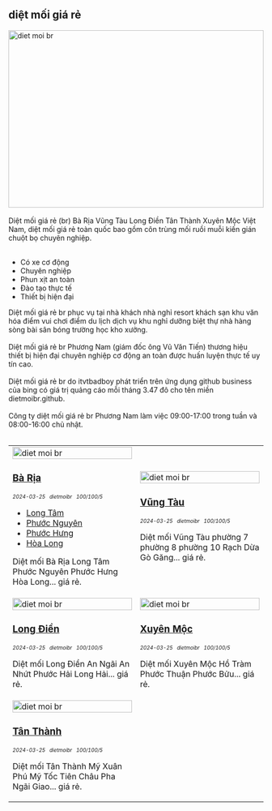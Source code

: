 <div class="FAQPage Table">
	<div class="Question cssSelector" id="#diệt-mối-giá-rẻ-br">
		<h2 class="name">diệt mối giá rẻ</h2>
		<div class="Answer">
			<div class="text">
				<img src="https://wiki.thuongmai.blog/images/dietmoi/dietmoire.jpg" width="100%" height="350px" alt="diet moi br"/><br><br>
				Diệt mối giá rẻ (br) Bà Rịa Vũng Tàu Long Điền Tân Thành Xuyên Mộc Việt Nam, diệt mối giá rẻ toàn quốc bao gồm côn trùng mối ruồi muỗi kiến gián chuột bọ chuyên nghiệp.<br><br>
				<ul>
					<li>Có xe cơ động</li>
					<li>Chuyên nghiệp</li>
					<li>Phun xịt an toàn</li>
					<li>Đào tạo thực tế</li>
					<li>Thiết bị hiện đại</li>
				</ul>
				Diệt mối giá rẻ br phục vụ tại nhà khách nhà nghỉ resort khách sạn khu văn hóa điểm vui chơi điểm du lịch dịch vụ khu nghỉ dưỡng biệt thự nhà hàng sòng bài sân bóng trường học kho xưởng.<br><br>
				Diệt mối giá rẻ br Phương Nam (giám đốc ông Vũ Văn Tiến) thương hiệu thiết bị hiện đại chuyên nghiệp cơ động an toàn được huấn luyện thực tế uy tín cao.<br><br>
				Diệt mối giá rẻ br do itvtbadboy phát triển trên ứng dụng github business của bing có giá trị quảng cáo mỗi tháng 3.47 đô cho tên miền dietmoibr.github.<br><br>
				Công ty diệt mối giá rẻ br Phương Nam làm việc 09:00-17:00 trong tuần và 08:00-16:00 chủ nhật.<br><br>
				<table style="width: 100%;">
					<tr>
						<td style="width: 50%;">
							<img class="image" src="https://wiki.thuongmai.blog/images/news/ba-ria.jpg" width="100%;" alt="diet moi br"/>
							<h3><a href="dietmoi/baria/diet-moi-ba-ria.md" title="diệt mối br" target="_blank">Bà Rịa</a></h3>
							<div style="font-size: 10px;"><i>2024-03-25</i> &nbsp; <i>dietmoibr</i> &nbsp; <i>100/100/5</i></div>
							<p>
								<ul>
									<li><a href="dietmoi/baria/diet-moi-long-tam.md" title="diệt mối br" target="_blank">Long Tâm</a></li>
									<li><a href="dietmoi/baria/diet-moi-phuoc-nguyen.md" title="diệt mối br" target="_blank">Phước Nguyên</a></li>
									<li><a href="dietmoi/baria/diet-moi-phuoc-hung.md" title="diệt mối br" target="_blank">Phước Hưng</a></li>
									<li><a href="dietmoi/baria/diet-moi-hoa-long.md" title="diệt mối br" target="_blank">Hòa Long</a></li>
								</ul>
								Diệt mối Bà Rịa Long Tâm Phước Nguyên Phước Hưng Hòa Long... giá rẻ.
							</p>
						</td>
						<td style="width: 50%;">
							<img class="image" src="https://wiki.thuongmai.blog/images/news/vung-tau.jpg" width="100%;" alt="diet moi br"/>
							<h3><a href="dietmoi/vungtau/diet-moi-vung-tau.md" title="diệt mối br" target="_blank">Vũng Tàu</a></h3>
							<div style="font-size: 10px;"><i>2024-03-25</i> &nbsp; <i>dietmoibr</i> &nbsp; <i>100/100/5</i></div>
							<p>Diệt mối Vũng Tàu phường 7 phường 8 phường 10 Rạch Dừa Gò Găng... giá rẻ.</p>
						</td>
					</tr>
					<tr>
						<td style="width: 50%;">
							<img class="image" src="https://wiki.thuongmai.blog/images/news/long-dien.jpg" width="100%;" alt="diet moi br"/>
							<h3><a href="dietmoi/longdien/diet-moi-long-dien.md" title="diệt mối br" target="_blank">Long Điền</a></h3>
							<div style="font-size: 10px;"><i>2024-03-25</i> &nbsp; <i>dietmoibr</i> &nbsp; <i>100/100/5</i></div>
							<p>Diệt mối Long Điền An Ngãi An Nhứt Phước Hải Long Hải... giá rẻ.</p>
						</td>
						<td style="width: 50%;">
							<a href="https://www.youtube.com/watch?feature=player_embedded&v=HcvvQ1VttEk" title="diệt mối br" target="_blank">
								<img class="image" src="https://wiki.thuongmai.blog/images/news/xuyen-moc.jpg" width="100%;" alt="diet moi br"/>
							</a>
							<h3><a href="dietmoi/xuyenmoc/diet-moi-xuyen-moc.md" title="diệt mối br" target="_blank">Xuyên Mộc</a></h3>
							<div style="font-size: 10px;"><i>2024-03-25</i> &nbsp; <i>dietmoibr</i> &nbsp; <i>100/100/5</i></div>
							<p>Diệt mối Xuyên Mộc Hồ Tràm Phước Thuận Phước Bửu... giá rẻ.</p>
						</td>
					</tr>
					<tr>
						<td style="width: 50%;">
							<img class="image" src="https://wiki.thuongmai.blog/images/news/tan-thanh.jpg" width="100%;" alt="diet moi br"/>
							<h3><a href="dietmoi/tanthanh/diet-moi-tan-thanh.md" title="diệt mối br" target="_blank">Tân Thành</a></h3>
							<div style="font-size: 10px;"><i>2024-03-25</i> &nbsp; <i>dietmoibr</i> &nbsp; <i>100/100/5</i></div>
							<p>Diệt mối Tân Thành Mỹ Xuân Phú Mỹ Tốc Tiên Châu Pha Ngãi Giao... giá rẻ.</p>
						</td>
						<td style="width: 50%;"></td>
					</tr>
				</table>
			</div>
		</div>
	</div>
</div>
